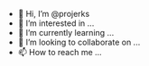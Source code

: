 - 👋 Hi, I’m @projerks
- 👀 I’m interested in ...
- 🌱 I’m currently learning ...
- 💞️ I’m looking to collaborate on ...
- 📫 How to reach me ...

<!---
projerks/projerks is a ✨ special ✨ repository because its `README.md` (this file) appears on your GitHub profile.
You can click the Preview link to take a look at your changes.
--->
